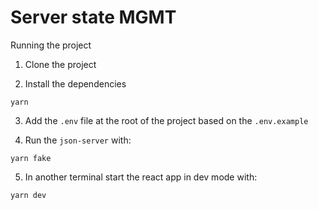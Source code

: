 # Server state MGMT

Running the project

1. Clone the project

2. Install the dependencies
```
yarn
```

3. Add the `.env` file at the root of the project based on the `.env.example`

4. Run the `json-server` with:
```
yarn fake
```

5. In another terminal start the react app in dev mode with:
```
yarn dev
```
